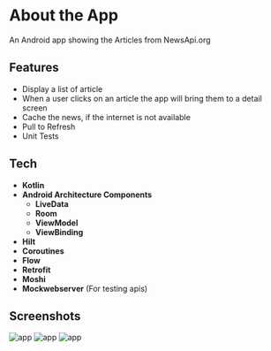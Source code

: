 # About the App
An Android app showing the Articles from NewsApi.org

## Features
- Display a list of article
- When a user clicks on an article the app will bring them to a detail screen
- Cache the news, if the internet is not available
- Pull to Refresh
- Unit Tests

## Tech
- **Kotlin**
- **Android Architecture Components**
  - **LiveData** 
  - **Room** 
  - **ViewModel** 
  - **ViewBinding**
- **Hilt**
- **Coroutines** 
- **Flow**
- **Retrofit**
- **Moshi** 
- **Mockwebserver** (For testing apis)
 
## Screenshots
![app](https://i.ibb.co/YZCCWXL/news1.png)
![app](https://i.ibb.co/hMvm65j/news2.png)
![app](https://i.ibb.co/k0syMqz/news3.png)


